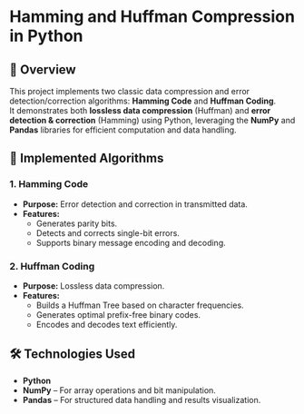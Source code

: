 # Hamming and Huffman Compression in Python

## 📌 Overview
This project implements two classic data compression and error detection/correction algorithms: **Hamming Code** and **Huffman Coding**.  
It demonstrates both **lossless data compression** (Huffman) and **error detection & correction** (Hamming) using Python, leveraging the **NumPy** and **Pandas** libraries for efficient computation and data handling.

## 🧠 Implemented Algorithms
### 1. Hamming Code
- **Purpose:** Error detection and correction in transmitted data.
- **Features:**
  - Generates parity bits.
  - Detects and corrects single-bit errors.
  - Supports binary message encoding and decoding.

### 2. Huffman Coding
- **Purpose:** Lossless data compression.
- **Features:**
  - Builds a Huffman Tree based on character frequencies.
  - Generates optimal prefix-free binary codes.
  - Encodes and decodes text efficiently.

## 🛠 Technologies Used
- **Python**
- **NumPy** – For array operations and bit manipulation.
- **Pandas** – For structured data handling and results visualization.

